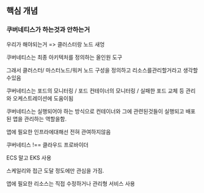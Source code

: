 ## 핵심 개념

### 쿠버네티스가 하는것과 안하는거

우리가 해야되는거 => 클러스터랑 노드 새엉

쿠버네티스는 최종 아키텍처를 정의하는 올인원 도구

그래서 클러스터/ 마스터노드/워커 노드 구성을 정의하고 리소스를관리할거라고 생각할수있음

쿠버네티스는 포드의 모니터링 / 포드 컨테이너의 모니터링 / 실패한 포드 교체 등 관리와 오케스트레이션에 도움이됨

쿠버네티스는 실행되어야 하는 방식으로 컨테이너와 그에 관련된것들이 실행되고 배포된 앱을 관리하는 역할을함.

앱에 필요한 인프라에대해선 전혀 관여하지않음

쿠버네티스 !== 클라우드 프로바이더

ECS 말고 EKS 사용

스케일리와 접근 도달 정도에만 관심을 가짐.

앱에 필요한 리소스는 직접 수정하거나 관리형 서비스 사용
